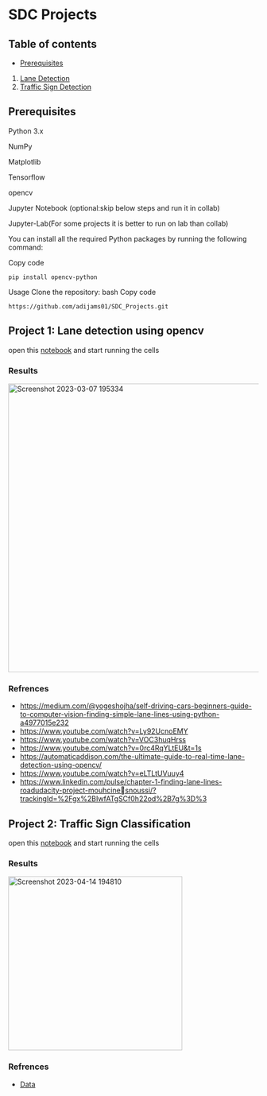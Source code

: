 # SDC Projects
## Table of contents
* [Prerequisites](https://github.com/adijams01/SDC_Projects#prerequisites)
1. [Lane Detection](https://github.com/adijams01/SDC_Projects#project-1-lane-detection-using-opencv)
2. [Traffic Sign Detection](https://github.com/adijams01/SDC_Projects#project-2-traffic-sign-classification)

## Prerequisites
Python 3.x

NumPy

Matplotlib

Tensorflow

opencv

Jupyter Notebook (optional:skip below steps and run it in collab)

Jupyter-Lab(For some projects it is better to run on lab than collab)

You can install all the required Python packages by running the following command:

Copy code
```
pip install opencv-python
```
Usage
Clone the repository:
bash
Copy code
```
https://github.com/adijams01/SDC_Projects.git
```

## Project 1: Lane detection using opencv

open this [notebook](https://github.com/adijams01/SDC_Projects/blob/main/SDC_Project_01_Lane_Detection/Lane_Detection.ipynb) and start running the cells

### Results

<img width="581" alt="Screenshot 2023-03-07 195334" src="https://user-images.githubusercontent.com/92617405/223450333-8760514f-2c9c-48a8-b552-1e2e690f5206.png">

### Refrences
* https://medium.com/@yogeshojha/self-driving-cars-beginners-guide-to-computer-vision-finding-simple-lane-lines-using-python-a4977015e232
* https://www.youtube.com/watch?v=Ly92UcnoEMY 
* https://www.youtube.com/watch?v=VOC3huqHrss
* https://www.youtube.com/watch?v=0rc4RqYLtEU&t=1s 
* https://automaticaddison.com/the-ultimate-guide-to-real-time-lane-detection-using-opencv/
* https://www.youtube.com/watch?v=eLTLtUVuuy4
* https://www.linkedin.com/pulse/chapter-1-finding-lane-lines-roadudacity-project-mouhcinesnoussi/?trackingId=%2Fgx%2BIwfATgSCf0h22od%2B7g%3D%3

## Project 2: Traffic Sign Classification

open this [notebook](https://github.com/adijams01/SDC_Projects/blob/main/TrafficSignClassification.ipynb) and start running the cells

### Results

<img width="350" alt="Screenshot 2023-04-14 194810" src="https://user-images.githubusercontent.com/92617405/232070485-43d59230-7c59-4c90-b872-45680d13962b.png">

### Refrences
* [Data](https://www.kaggle.com/datasets/meowmeowmeowmeowmeow/gtsrb-german-traffic-sign?resource=download)
